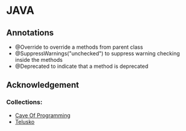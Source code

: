 # JAVA

## Annotations
- @Override to override a methods from parent class
- @SuppressWarnings("unchecked") to suppress warning checking inside the methods
- @Deprecated to indicate that a method is deprecated


## Acknowledgement
### Collections: 
- [Cave Of Programming](https://www.youtube.com/playlist?list=PLB841C370FAFB8EC7)
- [ Telusko](https://www.youtube.com/watch?v=JV0atjBcUv4)
